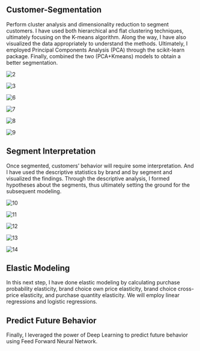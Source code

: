 ## Customer-Segmentation

Perform cluster analysis and dimensionality reduction to segment customers.
I have used both hierarchical and flat clustering techniques, ultimately focusing on the K-means algorithm. Along the way, I have also visualized the data appropriately to understand the methods. Ultimately, I employed Principal Components Analysis (PCA) through the scikit-learn package. Finally, combined the two (PCA+Kmeans) models to obtain a better segmentation. 

![2](img/2.png)

![3](img/3.png)

![6](img/6.png)

![7](img/7.png)

![8](img/8.png)

![9](img/9.png)


## Segment Interpretation
Once segmented, customers’ behavior will require some interpretation. And I have used the descriptive statistics by brand and by segment and visualized the findings. Through the descriptive analysis, I formed hypotheses about the segments, thus ultimately setting the ground for the subsequent modeling.

![10](img/10.png)

![11](img/11.png)

![12](img/12.png)

![13](img/13.png)

![14](img/14.png)


## Elastic Modeling
In this next step, I have done elastic modeling by calculating purchase probability elasticity, brand choice own price elasticity, brand choice cross-price elasticity, and purchase quantity elasticity. We will employ linear regressions and logistic regressions. 

## Predict Future Behavior
Finally, I leveraged the power of Deep Learning to predict future behavior using Feed Forward Neural Network.




